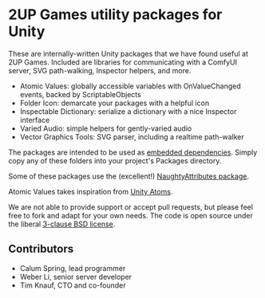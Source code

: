 # 2UP Games utility packages for Unity

These are internally-written Unity packages that we have found useful at 2UP Games. Included are libraries for communicating with a ComfyUI server, SVG path-walking, Inspector helpers, and more.

* Atomic Values: globally accessible variables with OnValueChanged events, backed by ScriptableObjects
* Folder Icon: demarcate your packages with a helpful icon
* Inspectable Dictionary: serialize a dictionary with a nice Inspector interface
* Varied Audio: simple helpers for gently-varied audio
* Vector Graphics Tools: SVG parser, including a realtime path-walker

The packages are intended to be used as [embedded dependencies](https://docs.unity3d.com/Manual/upm-embed.html#embed-create). Simply copy any of these folders into your project's Packages directory.

Some of these packages use the (excellent!) [NaughtyAttributes package](https://github.com/dbrizov/NaughtyAttributes).

Atomic Values takes inspiration from [Unity Atoms](https://github.com/unity-atoms/unity-atoms).

We are not able to provide support or accept pull requests, but please feel free to fork and adapt for your own needs. The code is open source under the liberal [3-clause BSD license](https://opensource.org/license/bsd-3-clause).

## Contributors

* Calum Spring, lead programmer
* Weber Li, senior server developer
* Tim Knauf, CTO and co-founder
